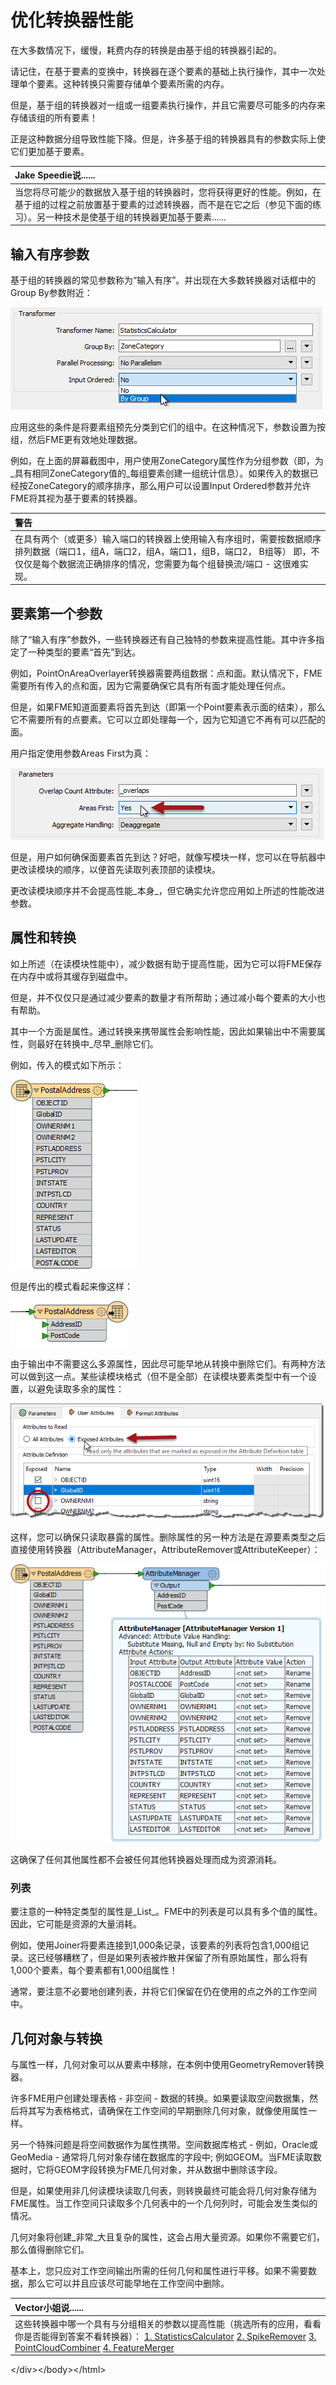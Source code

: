 # 优化转换器性能

在大多数情况下，缓慢，耗费内存的转换是由基于组的转换器引起的。

请记住，在基于要素的变换中，转换器在逐个要素的基础上执行操作，其中一次处理单个要素。这种转换只需要存储单个要素所需的内存。

但是，基于组的转换器对一组或一组要素执行操作，并且它需要尽可能多的内存来存储该组的所有要素！

正是这种数据分组导致性能下降。但是，许多基于组的转换器具有的参数实际上使它们更加基于要素。

|  Jake Speedie说...... |
| :--- |
|  当您将尽可能少的数据放入基于组的转换器时，您将获得更好的性能。例如，在基于组的过程之前放置基于要素的过滤转换器，而不是在它之后（参见下面的练习）。另一种技术是使基于组的转换器更加基于要素...... |

## 输入有序参数

基于组的转换器的常见参数称为“输入有序”。并出现在大多数转换器对话框中的Group By参数附近：

[![](../../.gitbook/assets/img2.029.transformerperformancegroupedfeatureparam.png)](https://github.com/safesoftware/FMETraining/blob/Desktop-Advanced-2018/DesktopAdvanced2WorkspaceDesign/Images/Img2.029.TransformerPerformanceGroupedFeatureParam.png)

应用这些的条件是将要素组预先分类到它们的组中。在这种情况下，参数设置为按组，然后FME更有效地处理数据。

例如，在上面的屏幕截图中，用户使用ZoneCategory属性作为分组参数（即，为_具有相同ZoneCategory值的_每组要素创建一组统计信息）。如果传入的数据已经按ZoneCategory的顺序排序，那么用户可以设置Input Ordered参数并允许FME将其视为基于要素的转换器。

|  警告 |
| :--- |
|  在具有两个（或更多）输入端口的转换器上使用输入有序组时，需要按数据顺序排列数据（端口1，组A，端口2，组A，端口1，组B，端口2， B组等）  即，不仅仅是每个数据流正确排序的情况，您需要为每个组替换流/端口 - 这很难实现。 |

## 要素第一个参数

除了“输入有序”参数外，一些转换器还有自己独特的参数来提高性能。其中许多指定了一种类型的要素“首先”到达。

例如，PointOnAreaOverlayer转换器需要两组数据：点和面。默认情况下，FME需要所有传入的点和面，因为它需要确保它具有所有面才能处理任何点。

但是，如果FME知道面要素将首先到达（即第一个Point要素表示面的结束），那么它不需要所有的点要素。它可以立即处理每一个，因为它知道它不再有可以匹配的面。

用户指定使用参数Areas First为真：

[![](../../.gitbook/assets/img2.030.transformerperformanceneighborsfirst.png)](https://github.com/safesoftware/FMETraining/blob/Desktop-Advanced-2018/DesktopAdvanced2WorkspaceDesign/Images/Img2.030.TransformerPerformanceNeighborsFirst.png)

但是，用户如何确保面要素首先到达？好吧，就像写模块一样，您可以在导航器中更改读模块的顺序，以便首先读取列表顶部的读模块。

更改读模块顺序并不会提高性能_本身_，但它确实允许您应用如上所述的性能改进参数。

## 属性和转换

如上所述（在读模块性能中），减少数据有助于提高性能，因为它可以将FME保存在内存中或将其缓存到磁盘中。

但是，并不仅仅只是通过减少要素的数量才有所帮助；通过减小每个要素的大小也有帮助。

其中一个方面是属性。通过转换来携带属性会影响性能，因此如果输出中不需要属性，则最好在转换中_尽早_删除它们。

例如，传入的模式如下所示：

[![](../../.gitbook/assets/img2.033.transformerperformanceattrssourceschema.png)](https://github.com/safesoftware/FMETraining/blob/Desktop-Advanced-2018/DesktopAdvanced2WorkspaceDesign/Images/Img2.033.TransformerPerformanceAttrsSourceSchema.png)

但是传出的模式看起来像这样：

[![](../../.gitbook/assets/img2.034.transformerperformanceattrsdestschema.png)](https://github.com/safesoftware/FMETraining/blob/Desktop-Advanced-2018/DesktopAdvanced2WorkspaceDesign/Images/Img2.034.TransformerPerformanceAttrsDestSchema.png)

由于输出中不需要这么多源属性，因此尽可能早地从转换中删除它们。有两种方法可以做到这一点。某些读模块格式（但不是全部）在读模块要素类型中有一个设置，以避免读取多余的属性：

[![](../../.gitbook/assets/img2.035.transformerperformancereadattrs.png)](https://github.com/safesoftware/FMETraining/blob/Desktop-Advanced-2018/DesktopAdvanced2WorkspaceDesign/Images/Img2.035.TransformerPerformanceReadAttrs.png)

这样，您可以确保只读取暴露的属性。删除属性的另一种方法是在源要素类型之后直接使用转换器（AttributeManager，AttributeRemover或AttributeKeeper）：

[![](../../.gitbook/assets/img2.036.transformerperformanceremovingattrs.png)](https://github.com/safesoftware/FMETraining/blob/Desktop-Advanced-2018/DesktopAdvanced2WorkspaceDesign/Images/Img2.036.TransformerPerformanceRemovingAttrs.png)

这确保了任何其他属性都不会被任何其他转换器处理而成为资源消耗。

### 列表

要注意的一种特定类型的属性是_List_。FME中的列表是可以具有多个值的属性。因此，它可能是资源的大量消耗。

例如，使用Joiner将要素连接到1,000条记录，该要素的列表将包含1,000组记录。这已经够糟糕了，但是如果列表被炸散并保留了所有原始属性，那么将有1,000个要素，每个要素都有1,000组属性！

通常，要注意不必要地创建列表，并将它们保留在仍在使用的点之外的工作空间中。

## 几何对象与转换

与属性一样，几何对象可以从要素中移除，在本例中使用GeometryRemover转换器。

许多FME用户创建处理表格 - 非空间 - 数据的转换。如果要读取空间数据集，然后将其写为表格格式，请确保在工作空间的早期删除几何对象，就像使用属性一样。

另一个特殊问题是将空间数据作为属性携带。空间数据库格式 - 例如，Oracle或GeoMedia - 通常将几何对象存储在数据库的字段中; 例如GEOM。当FME读取数据时，它将GEOM字段转换为FME几何对象，并从数据中删除该字段。

但是，如果使用非几何读模块读取几何表，则转换最终可能会将几何对象存储为FME属性。当工作空间只读取多个几何表中的一个几何列时，可能会发生类似的情况。

几何对象将创建_非常_大且复杂的属性，这会占用大量资源。如果你不需要它们，那么值得删除它们。

基本上，您只应对工作空间输出所需的任何几何和属性进行平移。如果不需要数据，那么它可以并且应该尽可能早地在工作空间中删除。

|  Vector小姐说...... |
| :--- |
|  这些转换器中哪一个具有与分组相关的参数以提高性能（挑选所有的应用，看看你是否能得到答案不看转换器）：  [1. StatisticsCalculator](http://52.73.3.37/fmedatastreaming/Manual/QAResponse2017.fmw?chapter=12&question=4&answer=1&DestDataset_TEXTLINE=C%3A%5CFMEOutput%5CQAResponse.html) [2. SpikeRemover](http://52.73.3.37/fmedatastreaming/Manual/QAResponse2017.fmw?chapter=12&question=4&answer=2&DestDataset_TEXTLINE=C%3A%5CFMEOutput%5CQAResponse.html) [3. PointCloudCombiner](http://52.73.3.37/fmedatastreaming/Manual/QAResponse2017.fmw?chapter=12&question=4&answer=3&DestDataset_TEXTLINE=C%3A%5CFMEOutput%5CQAResponse.html) [4. FeatureMerger](http://52.73.3.37/fmedatastreaming/Manual/QAResponse2017.fmw?chapter=12&question=4&answer=4&DestDataset_TEXTLINE=C%3A%5CFMEOutput%5CQAResponse.html) |

&lt;/div&gt;&lt;/body&gt;&lt;/html&gt;

